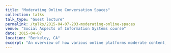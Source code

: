 ```yaml
---
title: "Moderating Online Conversation Spaces"
collection: talks
talk_type: "Guest lecture"
permalink: /talks/2015-04-07-203-moderating-online-spaces
venue: "Social Aspects of Information Systems course"
date: 2015-04-07
location: "Berkeley, CA"
excerpt: "An overview of how various online platforms moderate content, discussing issues that link up to the theories discussed in the Social Aspects of Information Systems class."
---
```

